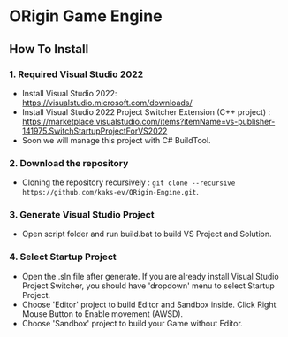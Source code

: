 # ORigin Game Engine

## How To Install
### 1. Required Visual Studio 2022
+ Install Visual Studio 2022:
https://visualstudio.microsoft.com/downloads/
+ Install Visual Studio 2022 Project Switcher Extension (C++ project) :
https://marketplace.visualstudio.com/items?itemName=vs-publisher-141975.SwitchStartupProjectForVS2022
+ Soon we will manage this project with C# BuildTool.

### 2. Download the repository
+ Cloning the repository recursively :
`git clone --recursive https://github.com/kaks-ev/ORigin-Engine.git`.

### 3. Generate Visual Studio Project
+ Open script folder and run build.bat to build VS Project and Solution.

### 4. Select Startup Project
+ Open the .sln file after generate. If you are already install Visual Studio Project Switcher, you should have 'dropdown' menu to select Startup Project.
+ Choose 'Editor' project to build Editor and Sandbox inside.
Click Right Mouse Button to Enable movement (AWSD).
+ Choose 'Sandbox' project to build your Game without Editor.

